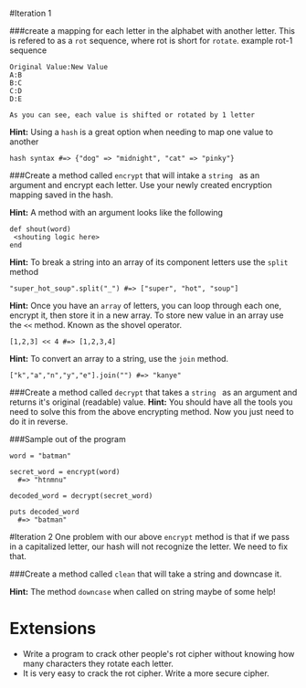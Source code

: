 #Iteration 1

###create a mapping for each letter in the alphabet with another letter.
This is refered to as a `rot` sequence, where rot is short for `rotate`.
example rot-1 sequence
```
Original Value:New Value
A:B
B:C
C:D
D:E

As you can see, each value is shifted or rotated by 1 letter
```

**Hint:** Using a `hash` is a great option when needing to map one value to another
```
hash syntax #=> {"dog" => "midnight", "cat" => "pinky"}
```

###Create a method called `encrypt` that will intake a `string ` as an argument and encrypt each letter.
Use your newly created encryption mapping saved in the hash.

**Hint:** A method with an argument looks like the following

```
def shout(word)
 <shouting logic here>
end
```

**Hint:** To break a string into an array of its component letters use the `split` method
```
"super_hot_soup".split("_") #=> ["super", "hot", "soup"]
```

**Hint:** Once you have an `array` of letters, you can loop through each one, encrypt it, then store it in a new array. To store new value in an array use the `<<` method.  Known as the shovel operator.
```
[1,2,3] << 4 #=> [1,2,3,4]
```
**Hint:** To convert an array to a string, use the `join` method.
```
["k","a","n","y","e"].join("") #=> "kanye"
```

###Create a method called `decrypt` that takes a `string ` as an argument and returns it's original (readable) value.
**Hint:** You should have all the tools you need to solve this from the above encrypting method.  Now you just need to do it in reverse.

###Sample out of the program
```
word = "batman"

secret_word = encrypt(word)
  #=> "htnmnu"

decoded_word = decrypt(secret_word)

puts decoded_word
  #=> "batman"
```

#Iteration 2
One problem with our above `encrypt` method is that if we pass in a capitalized letter, our hash will not recognize the letter. We need to fix that.

###Create a method called `clean` that will take a string and downcase it.

**Hint:** The method `downcase` when called on string maybe of some help!

# Extensions

* Write a program to crack other people's rot cipher without knowing how many characters they rotate each letter.
* It is very easy to crack the rot cipher. Write a more secure cipher.






